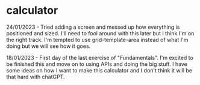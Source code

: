 # calculator

24/01/2023 - Tried adding a screen and messed up how everything is positioned and sized. I'll need to fool around with this later but I think I'm on the right track. I'm tempted to use grid-template-area instead of what I'm doing but we will see how it goes.

18/01/2023 - First day of the last exercise of "Fundamentals". I'm excited to be finished this and move on to using APIs and doing the big stuff. I have some ideas on how I want to make this calculator and I don't think it will be that hard with chatGPT.
